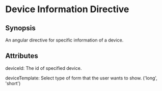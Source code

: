 # Device Information Directive

## Synopsis

An angular directive for specific information of a device.

## Attributes

deviceId: The id of specified device.

deviceTemplate: Select type of form that the user wants to show. ('long', 'short')

